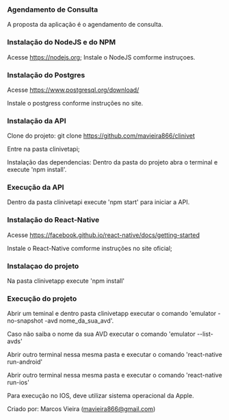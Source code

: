 ### Agendamento de Consulta

A proposta da aplicação é o agendamento de consulta.

### Instalação do NodeJS e do NPM

Acesse https://nodejs.org;
Instale o NodeJS comforme instruçoes.

### Instalação do Postgres

Acesse https://www.postgresql.org/download/

Instale o postgress conforme instruções no site.


### Instalação da API

Clone do projeto: git clone https://github.com/mavieira866/clinivet

Entre na pasta clinivetapi;

Instalação das dependencias: Dentro da pasta do projeto abra o terminal e execute 'npm install'.

### Execução da API

Dentro da pasta clinivetapi execute 'npm start' para iniciar a API.

### Instalação do React-Native

Acesse https://facebook.github.io/react-native/docs/getting-started

Instale o React-Native comforme instruções no site oficial;

### Instalaçao do projeto

Na pasta clinivetapp execute 'npm install'

### Execução do projeto
Abrir um teminal e dentro pasta clinivetapp executar o comando 'emulator -no-snapshot -avd nome_da_sua_avd'.

Caso não saiba o nome da sua AVD executar o comando 'emulator --list-avds'

Abrir outro terminal nessa mesma pasta e executar o comando 'react-native run-android'

Abrir outro terminal nessa mesma pasta e executar o comando 'react-native run-ios'

Para execução no IOS, deve utilizar sistema operacional da Apple.

Criado por: Marcos Vieira (mavieira866@gmail.com)
